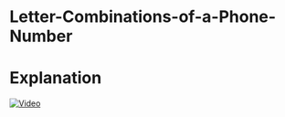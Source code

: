 # Letter-Combinations-of-a-Phone-Number

# Explanation
[![Video](https://img.youtube.com/vi/a4Ag1AQ_NLE/0.jpg)](https://www.youtube.com/watch?v=a4Ag1AQ_NLE)
